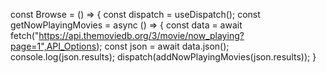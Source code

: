 const Browse = () => {
  const dispatch = useDispatch();
  const getNowPlayingMovies = async () => {
    const data = await fetch("https://api.themoviedb.org/3/movie/now_playing?page=1",API_Options);
    const json = await data.json();
    console.log(json.results);
    dispatch(addNowPlayingMovies(json.results));
  }
